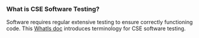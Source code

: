 ### What is CSE Software Testing?

Software requires regular extensive testing to ensure correctly functioning code.  This [WhatIs doc](https://ideas-productivity.org/wordpress/wp-content/uploads/2016/04/IDEAS-TestingWhatAreSoftwareTestingPractices-V0.2.pdf "What is CSE Software Testing?") introduces terminology for CSE software testing.

<!---
Publish: yes
Categories: reliability
Topics: testing
Tags: testing, terminology
Level: 0
Prerequisites: none
Aggregate: none
--->
